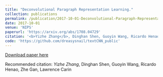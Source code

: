 ```yaml
---
title: "Deconvolutional Paragraph Representation Learning."
collection: publications
permalink: /publication/2017-10-01-Deconvolutional-Paragraph-Representation-Learning
date: 2017-10-01
venue: 'NIPS'
paperurl: 'https://arxiv.org/abs/1708.04729'
citation: '<b>Yizhe Zhang</b>, Dinghan Shen, Guoyin Wang, Ricardo Henao, Zhe Gan, Lawrence Carin'
code: 'https://github.com/dreasysnail/textCNN_public'
---
```

[Download paper here](https://arxiv.org/abs/1708.04729)

Recommended citation: *Yizhe Zhang*, Dinghan Shen, Guoyin Wang, Ricardo Henao, Zhe Gan, Lawrence Carin